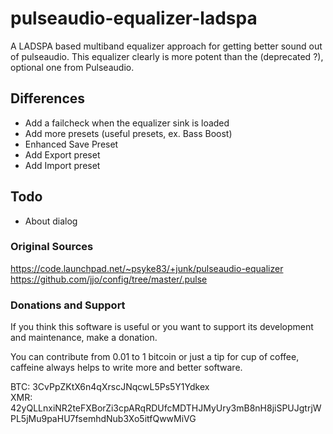 # pulseaudio-equalizer-ladspa
A LADSPA based multiband equalizer approach for getting better sound out of pulseaudio.
This equalizer clearly is more potent than the (deprecated ?), optional one from Pulseaudio.

## Differences
  * Add a failcheck when the equalizer sink is loaded
  * Add more presets (useful presets, ex. Bass Boost)
  * Enhanced Save Preset
  * Add Export preset 
  * Add Import preset

## Todo

  * About dialog

### Original Sources

https://code.launchpad.net/~psyke83/+junk/pulseaudio-equalizer  
https://github.com/jjo/config/tree/master/.pulse  

### Donations and Support

If you think this software is useful or you want to support its development and maintenance, make a donation.

You can contribute from 0.01 to 1 bitcoin or just a tip for cup of coffee, caffeine always helps to write more and better software.

BTC: 3CvPpZKtX6n4qXrscJNqcwL5Ps5Y1Ydkex  
XMR: 42yQLLnxiNR2teFXBorZi3cpARqRDUfcMDTHJMyUry3mB8nH8jiSPUJgtrjWPL5jMu9paHU7fsemhdNub3Xo5itfQwwMiVG  

